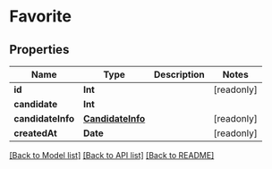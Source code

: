 # Favorite

## Properties
Name | Type | Description | Notes
------------ | ------------- | ------------- | -------------
**id** | **Int** |  | [readonly] 
**candidate** | **Int** |  | 
**candidateInfo** | [**CandidateInfo**](CandidateInfo.md) |  | [readonly] 
**createdAt** | **Date** |  | [readonly] 

[[Back to Model list]](../README.md#documentation-for-models) [[Back to API list]](../README.md#documentation-for-api-endpoints) [[Back to README]](../README.md)


